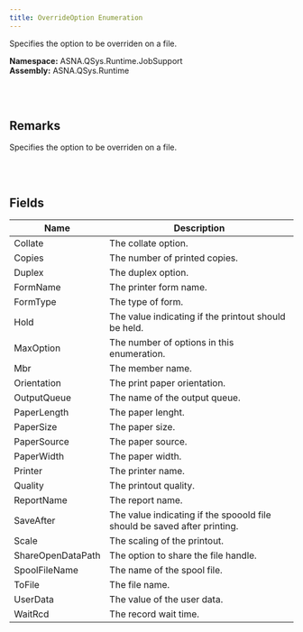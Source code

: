 ```yaml
---
title: OverrideOption Enumeration
---
```


Specifies the option to be overriden on a file.

**Namespace:** ASNA.QSys.Runtime.JobSupport <br/>
**Assembly:** ASNA.QSys.Runtime

<br>
<br>

## Remarks

Specifies the option to be overriden on a file.

[//]: # ($$TODO: Complete the Remarks section.)

<br>
<br>

## Fields

| Name | Description
| --- | --- 
| Collate | The collate option.
| Copies | The number of printed copies.
| Duplex | The duplex option.
| FormName | The printer form name.
| FormType | The type of form.
| Hold | The value indicating if the printout should be held.
| MaxOption | The number of options in this enumeration.
| Mbr | The member name.
| Orientation | The print paper orientation.
| OutputQueue | The name of the output queue.
| PaperLength | The paper lenght.
| PaperSize | The paper size.
| PaperSource | The paper source.
| PaperWidth | The paper width.
| Printer | The printer name.
| Quality | The printout quality.
| ReportName | The report name.
| SaveAfter | The value indicating if the spooold file should be saved after printing.
| Scale | The scaling of the printout.
| ShareOpenDataPath | The option to share the file handle.
| SpoolFileName | The name of the spool file.
| ToFile | The file name.
| UserData | The value of the user data.
| WaitRcd | The record wait time.

<br>
<br>

